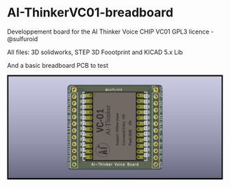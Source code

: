 # AI-ThinkerVC01-breadboard
Developpement board for the AI Thinker Voice CHIP VC01
GPL3 licence - @sulfuroid

All files: 3D solidworks, STEP 3D
Foootprint and KICAD 5.x Lib

And a basic breadboard PCB to test


![alt text](https://github.com/ccadic/AI-ThinkerVC01-breadboard/blob/main/ai-thinker-vc01/breadboard.jpg)
